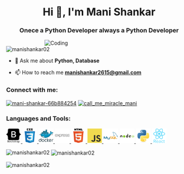 <h1 align="center">Hi 👋, I'm Mani Shankar</h1>
<h3 align="center">Onece a Python Developer always a Python Developer</h3>

<img  align="right" alt="Coding" width="400" src= "https://user-images.githubusercontent.com/63050133/156676671-d5b2e362-97d4-4404-9447-dd71ddfea82f.gif"/>

<p align="left"> <img src="https://komarev.com/ghpvc/?username=manishankar02&label=Profile%20views&color=0e75b6&style=flat" alt="manishankar02" /> </p>

- 💬 Ask me about **Python, Database**

- 📫 How to reach me **manishankar2615@gmail.com**

<h3 align="left">Connect with me:</h3>
<p align="left">
<a href="https://linkedin.com/in/mani-shankar-66b884254" target="blank"><img align="center" src="https://raw.githubusercontent.com/rahuldkjain/github-profile-readme-generator/master/src/images/icons/Social/linked-in-alt.svg" alt="mani-shankar-66b884254" height="30" width="40" /></a>
<a href="https://instagram.com/call_me_miracle_mani" target="blank"><img align="center" src="https://raw.githubusercontent.com/rahuldkjain/github-profile-readme-generator/master/src/images/icons/Social/instagram.svg" alt="call_me_miracle_mani" height="30" width="40" /></a>
</p>

<h3 align="left">Languages and Tools:</h3>
<p align="left"> <a href="https://getbootstrap.com" target="_blank" rel="noreferrer"> <img src="https://raw.githubusercontent.com/devicons/devicon/master/icons/bootstrap/bootstrap-plain-wordmark.svg" alt="bootstrap" width="40" height="40"/> </a> <a href="https://www.w3schools.com/css/" target="_blank" rel="noreferrer"> <img src="https://raw.githubusercontent.com/devicons/devicon/master/icons/css3/css3-original-wordmark.svg" alt="css3" width="40" height="40"/> </a> <a href="https://www.docker.com/" target="_blank" rel="noreferrer"> <img src="https://raw.githubusercontent.com/devicons/devicon/master/icons/docker/docker-original-wordmark.svg" alt="docker" width="40" height="40"/> </a> <a href="https://expressjs.com" target="_blank" rel="noreferrer"> <img src="https://raw.githubusercontent.com/devicons/devicon/master/icons/express/express-original-wordmark.svg" alt="express" width="40" height="40"/> </a> <a href="https://www.w3.org/html/" target="_blank" rel="noreferrer"> <img src="https://raw.githubusercontent.com/devicons/devicon/master/icons/html5/html5-original-wordmark.svg" alt="html5" width="40" height="40"/> </a> <a href="https://developer.mozilla.org/en-US/docs/Web/JavaScript" target="_blank" rel="noreferrer"> <img src="https://raw.githubusercontent.com/devicons/devicon/master/icons/javascript/javascript-original.svg" alt="javascript" width="40" height="40"/> </a> <a href="https://www.mysql.com/" target="_blank" rel="noreferrer"> <img src="https://raw.githubusercontent.com/devicons/devicon/master/icons/mysql/mysql-original-wordmark.svg" alt="mysql" width="40" height="40"/> </a> <a href="https://nodejs.org" target="_blank" rel="noreferrer"> <img src="https://raw.githubusercontent.com/devicons/devicon/master/icons/nodejs/nodejs-original-wordmark.svg" alt="nodejs" width="40" height="40"/> </a> <a href="https://www.python.org" target="_blank" rel="noreferrer"> <img src="https://raw.githubusercontent.com/devicons/devicon/master/icons/python/python-original.svg" alt="python" width="40" height="40"/> </a> <a href="https://reactjs.org/" target="_blank" rel="noreferrer"> <img src="https://raw.githubusercontent.com/devicons/devicon/master/icons/react/react-original-wordmark.svg" alt="react" width="40" height="40"/> </a> </p>

<p><img align="left" src="https://github-readme-stats.vercel.app/api/top-langs?username=manishankar02&show_icons=true&locale=en&layout=compact" alt="manishankar02" /></p>

<p>&nbsp;<img align="center" src="https://github-readme-stats.vercel.app/api?username=manishankar02&show_icons=true&locale=en" alt="manishankar02" /></p>

<p><img align="center" src="https://github-readme-streak-stats.herokuapp.com/?user=manishankar02&" alt="manishankar02" /></p>
